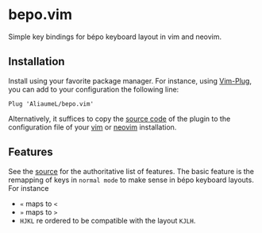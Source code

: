 # bepo.vim

Simple key bindings for bépo keyboard layout in vim and neovim.


## Installation

Install using your favorite package manager.
For instance, using [Vim-Plug][], you can add
to your configuration the following line:

```vimscript
Plug 'AliaumeL/bepo.vim'
```

Alternatively, it suffices to copy the
[source code][source] of the plugin to the
configuration file of your [vim][] or [neovim][]
installation.


[neovim]: https://neovim.io/
[vim]: https://www.vim.org/
[Vim-Plug]: https://github.com/junegunn/vim-plug
[source]: https://github.com/AliaumeL/bepo.vim/tree/main/plugin/bepo.vim

## Features

See the [source][] for the authoritative list
of features. The basic feature is the
remapping of keys in `normal mode` to make
sense in bépo keyboard layouts. For instance

- `«` maps to `<`
- `»` maps to `>`
- `HJKL` re ordered to be compatible with the layout `KJLH`.
